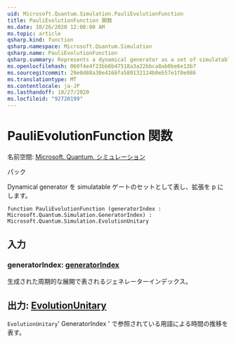 ```yaml
---
uid: Microsoft.Quantum.Simulation.PauliEvolutionFunction
title: PauliEvolutionFunction 関数
ms.date: 10/26/2020 12:00:00 AM
ms.topic: article
qsharp.kind: function
qsharp.namespace: Microsoft.Quantum.Simulation
qsharp.name: PauliEvolutionFunction
qsharp.summary: Represents a dynamical generator as a set of simulatable gates and an expansion in the Pauli basis.
ms.openlocfilehash: 060f4e4f23bb8b47518a3a22bbca8ab0be6e13b7
ms.sourcegitcommit: 29e0d88a30e4166fa580132124b0eb57e1f0e986
ms.translationtype: MT
ms.contentlocale: ja-JP
ms.lasthandoff: 10/27/2020
ms.locfileid: "92720199"
---
```

# <a name="paulievolutionfunction-function"></a>PauliEvolutionFunction 関数

名前空間: [Microsoft. Quantum. シミュレーション](xref:Microsoft.Quantum.Simulation)

パック [](https://nuget.org/packages/)


Dynamical generator を simulatable ゲートのセットとして表し、拡張を p にします。

```qsharp
function PauliEvolutionFunction (generatorIndex : Microsoft.Quantum.Simulation.GeneratorIndex) : Microsoft.Quantum.Simulation.EvolutionUnitary
```


## <a name="input"></a>入力

### <a name="generatorindex--generatorindex"></a>generatorIndex: [generatorIndex](xref:Microsoft.Quantum.Simulation.GeneratorIndex)

生成された周期的な展開で表されるジェネレーターインデックス。



## <a name="output--evolutionunitary"></a>出力: [EvolutionUnitary](xref:Microsoft.Quantum.Simulation.EvolutionUnitary)

`EvolutionUnitary`' GeneratorIndex ' で参照されている用語による時間の推移を表す。